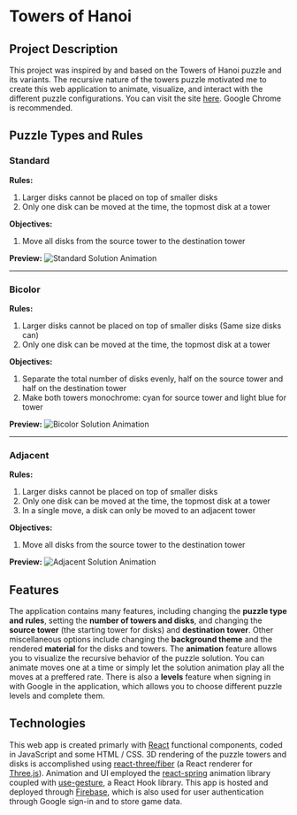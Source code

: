 # Towers of Hanoi

## Project Description
This project was inspired by and based on the Towers of Hanoi puzzle and its variants. The recursive nature of the towers puzzle motivated me to create this web application to animate, visualize, and interact with the different puzzle configurations. You can visit the site [here](https://towers-of-hanoi-4d72b.web.app/). Google Chrome is recommended. 

## Puzzle Types and Rules
### Standard
**Rules:**
1. Larger disks cannot be placed on top of smaller disks
2. Only one disk can be moved at the time, the topmost disk at a tower

**Objectives:**
1. Move all disks from the source tower to the destination tower

**Preview:**
![Standard Solution Animation](gifs/StandardAnimation.gif)

---
### Bicolor
**Rules:**
1. Larger disks cannot be placed on top of smaller disks (Same size disks can)
2. Only one disk can be moved at the time, the topmost disk at a tower 

**Objectives:**
1. Separate the total number of disks evenly, half on the source tower and half on the destination tower
2. Make both towers monochrome: cyan for source tower and light blue for tower

**Preview:**
![Bicolor Solution Animation](gifs/BicolorAnimation.gif)

---
### Adjacent
**Rules:**
1. Larger disks cannot be placed on top of smaller disks
2. Only one disk can be moved at the time, the topmost disk at a tower
3. In a single move, a disk can only be moved to an adjacent tower

**Objectives:**
1. Move all disks from the source tower to the destination tower

**Preview:**
![Adjacent Solution Animation](gifs/AdjacentAnimation.gif)

## Features
The application contains many features, including changing the **puzzle type and rules**, setting the **number of towers and disks**, and changing the **source tower** (the starting tower for disks) and **destination tower**. Other miscellaneous options include changing the **background theme** and the rendered **material** for the disks and towers. The **animation** feature allows you to visualize the recursive behavior of the puzzle solution. You can animate moves one at a time or simply let the solution animation play all the moves at a preffered rate. There is also a **levels** feature when signing in with Google in the application, which allows you to choose different puzzle levels and complete them. 

## Technologies
This web app is created primarly with [React](https://reactjs.org/) functional components, coded in JavaScript and some HTML / CSS. 3D rendering of the puzzle towers and disks is accomplished using [react-three/fiber](https://docs.pmnd.rs/react-three-fiber/getting-started/introduction) (a React renderer for [Three.js](https://threejs.org/)). Animation and UI employed the [react-spring](https://react-spring.dev/) animation library coupled with [use-gesture](https://use-gesture.netlify.app/), a React Hook library. This app is hosted and deployed through [Firebase](https://firebase.google.com/), which is also used for user authentication through Google sign-in and to store game data.
